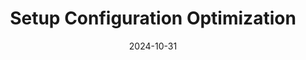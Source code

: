 ---
layout: distill
title: Setup Configuration Optimization
description: Setup Configuration Optimization for Robot Arm-based Bimanual Haptic Display
img: assets/img/panda_optimized.png
importance: 1
date: 2024-10-31
category: Projects


authors:
  - name: Jee-Hwan Ryu
    url: "https://iamjoong9.github.io/"
    affiliations: 
      name: KAIST, South Korea
  - name: Ayoung Kim
    affiliations: 
      name: KAIST, South Korea

---